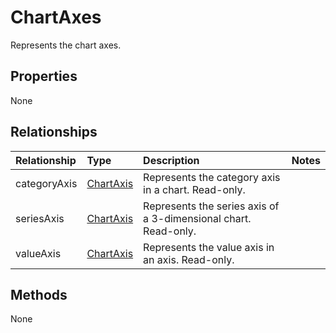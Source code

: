 # ChartAxes

Represents the chart axes.

## Properties
None

## Relationships
| Relationship | Type    |Description|Notes |
|:---------------|:--------|:----------|:-----|
|categoryAxis|[ChartAxis](chartaxis.md)|Represents the category axis in a chart. Read-only.||
|seriesAxis|[ChartAxis](chartaxis.md)|Represents the series axis of a 3-dimensional chart. Read-only.||
|valueAxis|[ChartAxis](chartaxis.md)|Represents the value axis in an axis. Read-only.||

## Methods
None

